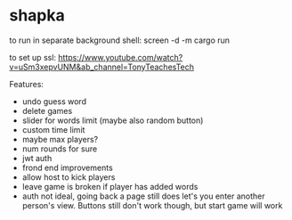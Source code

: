# shapka
to run in separate background shell:
screen -d -m cargo run

to set up ssl:
https://www.youtube.com/watch?v=uSm3xepvUNM&ab_channel=TonyTeachesTech

Features:
- undo guess word
- delete games
- slider for words limit (maybe also random button)
- custom time limit
- maybe max players?
- num rounds for sure
- jwt auth
- frond end improvements
- allow host to kick players
- leave game is broken if player has added words
- auth not ideal, going back a page still does let's you enter another person's view. Buttons still don't work though, but start game will work

